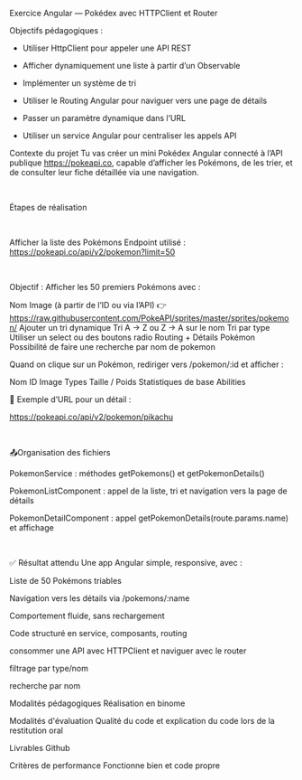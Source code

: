 Exercice Angular — Pokédex avec HTTPClient et Router

Objectifs pédagogiques :

- Utiliser HttpClient pour appeler une API REST

- Afficher dynamiquement une liste à partir d’un Observable

- Implémenter un système de tri

- Utiliser le Routing Angular pour naviguer vers une page de détails

- Passer un paramètre dynamique dans l’URL 

- Utiliser un service Angular pour centraliser les appels API

Contexte du projet
Tu vas créer un mini Pokédex Angular connecté à l’API publique https://pokeapi.co, capable d’afficher les Pokémons, de les trier, et de consulter leur fiche détaillée via une navigation.

​

Étapes de réalisation

​

Afficher la liste des Pokémons
Endpoint utilisé : https://pokeapi.co/api/v2/pokemon?limit=50

​

Objectif : Afficher les 50 premiers Pokémons avec :

Nom
Image (à partir de l’ID ou via l’API) 👉 https://raw.githubusercontent.com/PokeAPI/sprites/master/sprites/pokemon/
Ajouter un tri dynamique
Tri A → Z ou Z → A sur le nom
Tri par type
Utiliser un select ou des boutons radio
Routing + Détails Pokémon
Possibilité de faire une recherche par nom de pokemon
​

Quand on clique sur un Pokémon, rediriger vers /pokemon/:id et afficher :

Nom
ID
Image
Types
Taille / Poids
Statistiques de base
Abilities
​

🔗 Exemple d’URL pour un détail :

https://pokeapi.co/api/v2/pokemon/pikachu

​

📤Organisation des fichiers

PokemonService : méthodes getPokemons() et getPokemonDetails()

PokemonListComponent : appel de la liste, tri et navigation vers la page de détails

PokemonDetailComponent : appel getPokemonDetails(route.params.name) et affichage

​

✅ Résultat attendu Une app Angular simple, responsive, avec :

Liste de 50 Pokémons triables

Navigation vers les détails via /pokemons/:name

Comportement fluide, sans rechargement

Code structuré en service, composants, routing

consommer une API avec HTTPClient et naviguer avec le router

filtrage par type/nom

recherche par nom

Modalités pédagogiques
Réalisation en binome

Modalités d'évaluation
Qualité du code et explication du code lors de la restitution oral 

Livrables
Github

Critères de performance
Fonctionne bien et code propre 